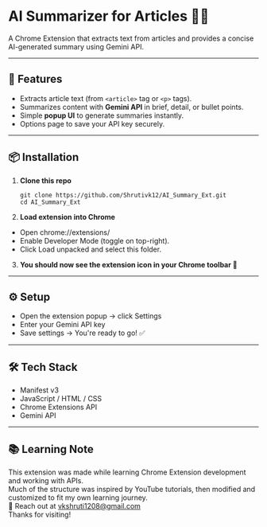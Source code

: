 # AI Summarizer for Articles 📰✨

A Chrome Extension that extracts text from articles and provides a concise AI-generated summary using Gemini API.

---

## 🚀 Features
- Extracts article text (from `<article>` tag or `<p>` tags).
- Summarizes content with **Gemini API** in brief, detail, or bullet points.
- Simple **popup UI** to generate summaries instantly.
- Options page to save your API key securely.

---

## 📦 Installation

1. **Clone this repo**  
   ```
   git clone https://github.com/Shrutivk12/AI_Summary_Ext.git
   cd AI_Summary_Ext
   ```
2. **Load extension into Chrome**
- Open chrome://extensions/
- Enable Developer Mode (toggle on top-right).
- Click Load unpacked and select this folder.

3. **You should now see the extension icon in your Chrome toolbar 🎉**

---

## ⚙️ Setup
- Open the extension popup → click Settings
- Enter your Gemini API key
- Save settings → You're ready to go! ✅

---

## 🛠️ Tech Stack
- Manifest v3
- JavaScript / HTML / CSS
- Chrome Extensions API
- Gemini API

---

## 📚 Learning Note
This extension was made while learning Chrome Extension development and working with APIs.  
Much of the structure was inspired by YouTube tutorials, then modified and customized to fit my own learning journey.  
📧 Reach out at vkshruti1208@gmail.com  
Thanks for visiting!
